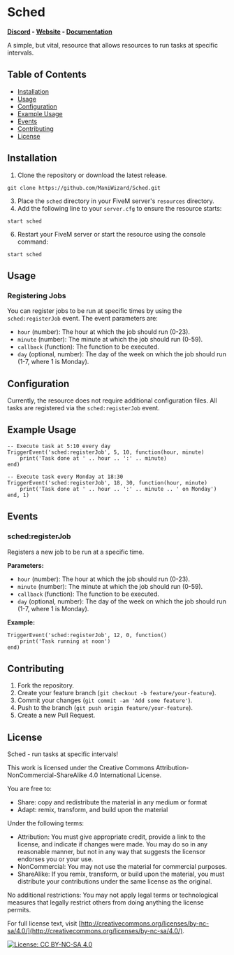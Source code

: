 # Sched

**[Discord](https://discord.gg/K8aKgT9KUS) - [Website](https://fivem.immani.net/) - [Documentation](https://documentation.fivem.immani.net/Sched)**

A simple, but vital, resource that allows resources to run tasks at specific intervals.

## Table of Contents

*   [Installation](#installation)
*   [Usage](#usage)
*   [Configuration](#configuration)
*   [Example Usage](#example-usage)
*   [Events](#events)
*   [Contributing](#contributing)
*   [License](#license)

## Installation

1.  Clone the repository or download the latest release.

```
git clone https://github.com/ManiWizard/Sched.git
```

3.  Place the `sched` directory in your FiveM server's `resources` directory.
4.  Add the following line to your `server.cfg` to ensure the resource starts:

```
start sched
```

6.  Restart your FiveM server or start the resource using the console command:

```
start sched
```

## Usage

### Registering Jobs

You can register jobs to be run at specific times by using the `sched:registerJob` event. The event parameters are:

*   `hour` (number): The hour at which the job should run (0-23).
*   `minute` (number): The minute at which the job should run (0-59).
*   `callback` (function): The function to be executed.
*   `day` (optional, number): The day of the week on which the job should run (1-7, where 1 is Monday).

## Configuration

Currently, the resource does not require additional configuration files. All tasks are registered via the `sched:registerJob` event.

## Example Usage

```
-- Execute task at 5:10 every day
TriggerEvent('sched:registerJob', 5, 10, function(hour, minute)
    print('Task done at ' .. hour .. ':' .. minute)
end)

-- Execute task every Monday at 18:30
TriggerEvent('sched:registerJob', 18, 30, function(hour, minute)
    print('Task done at ' .. hour .. ':' .. minute .. ' on Monday')
end, 1)
```

## Events

### sched:registerJob

Registers a new job to be run at a specific time.

**Parameters:**

*   `hour` (number): The hour at which the job should run (0-23).
*   `minute` (number): The minute at which the job should run (0-59).
*   `callback` (function): The function to be executed.
*   `day` (optional, number): The day of the week on which the job should run (1-7, where 1 is Monday).

**Example:**

```
TriggerEvent('sched:registerJob', 12, 0, function()
    print('Task running at noon')
end)
```

## Contributing

1.  Fork the repository.
2.  Create your feature branch (`git checkout -b feature/your-feature`).
3.  Commit your changes (`git commit -am 'Add some feature'`).
4.  Push to the branch (`git push origin feature/your-feature`).
5.  Create a new Pull Request.

## License

Sched - run tasks at specific intervals!

This work is licensed under the Creative Commons Attribution-NonCommercial-ShareAlike 4.0 International License.

You are free to:

*   Share: copy and redistribute the material in any medium or format
*   Adapt: remix, transform, and build upon the material

Under the following terms:

*   Attribution: You must give appropriate credit, provide a link to the license, and indicate if changes were made. You may do so in any reasonable manner, but not in any way that suggests the licensor endorses you or your use.
*   NonCommercial: You may not use the material for commercial purposes.
*   ShareAlike: If you remix, transform, or build upon the material, you must distribute your contributions under the same license as the original.

No additional restrictions: You may not apply legal terms or technological measures that legally restrict others from doing anything the license permits.

For full license text, visit [http://creativecommons.org/licenses/by-nc-sa/4.0/](http://creativecommons.org/licenses/by-nc-sa/4.0/).

[![License: CC BY-NC-SA 4.0](https://licensebuttons.net/l/by-nc-sa/4.0/88x31.png)](http://creativecommons.org/licenses/by-nc-sa/4.0/)
